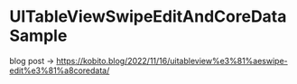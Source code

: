# UITableViewSwipeEditAndCoreDataSample
blog post -> https://kobito.blog/2022/11/16/uitableview%e3%81%aeswipe-edit%e3%81%a8coredata/

